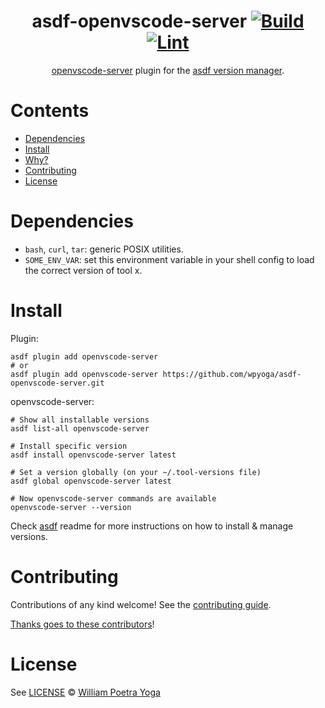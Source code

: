 <div align="center">

# asdf-openvscode-server [![Build](https://github.com/wpyoga/asdf-openvscode-server/actions/workflows/build.yml/badge.svg)](https://github.com/wpyoga/asdf-openvscode-server/actions/workflows/build.yml) [![Lint](https://github.com/wpyoga/asdf-openvscode-server/actions/workflows/lint.yml/badge.svg)](https://github.com/wpyoga/asdf-openvscode-server/actions/workflows/lint.yml)


[openvscode-server](https://github.com/gitpod-io/openvscode-server) plugin for the [asdf version manager](https://asdf-vm.com).

</div>

# Contents

- [Dependencies](#dependencies)
- [Install](#install)
- [Why?](#why)
- [Contributing](#contributing)
- [License](#license)

# Dependencies

- `bash`, `curl`, `tar`: generic POSIX utilities.
- `SOME_ENV_VAR`: set this environment variable in your shell config to load the correct version of tool x.

# Install

Plugin:

```shell
asdf plugin add openvscode-server
# or
asdf plugin add openvscode-server https://github.com/wpyoga/asdf-openvscode-server.git
```

openvscode-server:

```shell
# Show all installable versions
asdf list-all openvscode-server

# Install specific version
asdf install openvscode-server latest

# Set a version globally (on your ~/.tool-versions file)
asdf global openvscode-server latest

# Now openvscode-server commands are available
openvscode-server --version
```

Check [asdf](https://github.com/asdf-vm/asdf) readme for more instructions on how to
install & manage versions.

# Contributing

Contributions of any kind welcome! See the [contributing guide](contributing.md).

[Thanks goes to these contributors](https://github.com/wpyoga/asdf-openvscode-server/graphs/contributors)!

# License

See [LICENSE](LICENSE) © [William Poetra Yoga](https://github.com/wpyoga/)
